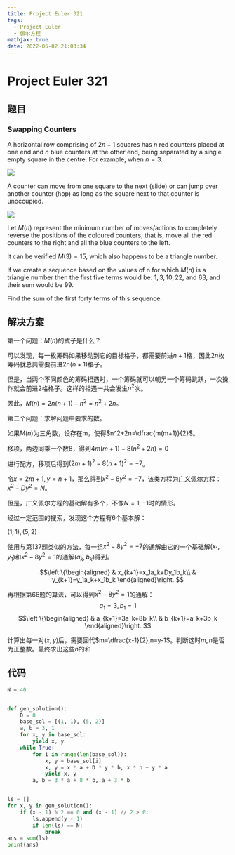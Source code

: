 ```yaml
---
title: Project Euler 321
tags:
  - Project Euler
  - 佩尔方程
mathjax: true
date: 2022-06-02 21:03:34
---
```


<escape><!-- more --></escape>

# Project Euler 321

## 题目

### Swapping Counters

A horizontal row comprising of $2n + 1$ squares has $n$ red counters placed at one end and $n$ blue counters at the other end, being separated by a single empty square in the centre. For example, when $n = 3$.

![](../images/p321_swapping_counters_1.gif)

A counter can move from one square to the next (slide) or can jump over another counter (hop) as long as the square next to that counter is unoccupied.

![](../images/p321_swapping_counters_2.gif)

Let $M(n)$ represent the minimum number of moves/actions to completely reverse the positions of the coloured counters; that is, move all the red counters to the right and all the blue counters to the left.

It can be verified $M(3) = 15$, which also happens to be a triangle number.

If we create a sequence based on the values of n for which $M(n)$ is a triangle number then the first five terms would be: $1, 3, 10, 22,$ and $63$, and their sum would be $99$.

Find the sum of the first forty terms of this sequence.

## 解决方案

第一个问题：$M(n)$的式子是什么？

可以发现，每一枚筹码如果移动到它的目标格子，都需要前进$n+1$格，因此$2n$枚筹码就总共需要前进$2n(n+1)$格子。

但是，当两个不同颜色的筹码相遇时，一个筹码就可以朝另一个筹码跳跃，一次操作就会前进$2$格格子。这样的相遇一共会发生$n^2$次。

因此，$M(n)=2n(n+1)-n^2=n^2+2n$。

第二个问题：求解问题中要求的数。

如果$M(n)$为三角数，设存在m，使得$n^2+2n=\dfrac{m(m+1)}{2}$。

移项，两边同乘一个数$8$，得到$4m(m+1)-8(n^2+2n)=0$

进行配方，移项后得到$(2m+1)^2-8(n+1)^2=-7$。

令$x=2m+1,y=n+1$，那么得到$x^2-8y^2=-7$，该类方程为[广义佩尔方程](https://en.wikipedia.org/wiki/Pell%27s_equation#Generalized_Pell's_equation)：$x^2-Dy^2=N$。

但是，广义佩尔方程的基础解有多个，不像$N=1,-1$时的情形。

经过一定范围的搜索，发现这个方程有$6$个基本解：

$(1, 1), (5, 2)$

使用与第137题类似的方法，每一组$x^2-8y^2=-7$的通解由它的一个基础解$(x_1,y_1)$和$x^2-8y^2=1$的通解$(a_k,b_k)$得到。

$$\left \{\begin{aligned}
  & x_{k+1}=x_1a_k+Dy_1b_k\\
  & y_{k+1}=y_1a_k+x_1b_k
\end{aligned}\right.
$$

再根据第66题的算法，可以得到$x^2-8y^2=1$的通解：
$$a_1=3,b_1=1$$
$$\left \{\begin{aligned}
  & a_{k+1}=3a_k+8b_k\\
  & b_{k+1}=a_k+3b_k
\end{aligned}\right.
$$

计算出每一对$(x,y)$后，需要回代$m=\dfrac{x-1}{2},n=y-1$。判断这时$m,n$是否为正整数。最终求出这些$n$的和

## 代码

```py
N = 40


def gen_solution():
    D = 8
    base_sol = [(1, 1), (5, 2)]
    a, b = 3, 1
    for x, y in base_sol:
        yield x, y
    while True:
        for i in range(len(base_sol)):
            x, y = base_sol[i]
            x, y = x * a + D * y * b, x * b + y * a
            yield x, y
        a, b = 3 * a + 8 * b, a + 3 * b


ls = []
for x, y in gen_solution():
    if (x - 1) % 2 == 0 and (x - 1) // 2 > 0:
        ls.append(y - 1)
        if len(ls) == N:
            break
ans = sum(ls)
print(ans)

```
